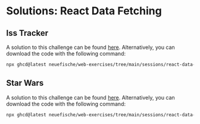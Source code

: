 # Solutions: React Data Fetching

## Iss Tracker

A solution to this challenge can be found [here](https://github.com/neuefische/web-exercises/tree/main/sessions/react-data-fetching/iss-tracker_solution). Alternatively, you can download the code with the following command:

```bash
npx ghcd@latest neuefische/web-exercises/tree/main/sessions/react-data-fetching/iss-tracker_solution
```

## Star Wars

A solution to this challenge can be found [here](https://github.com/neuefische/web-exercises/tree/main/sessions/react-data-fetching/star-wars_solution). Alternatively, you can download the code with the following command:

```bash
npx ghcd@latest neuefische/web-exercises/tree/main/sessions/react-data-fetching/star-wars_solution
```
